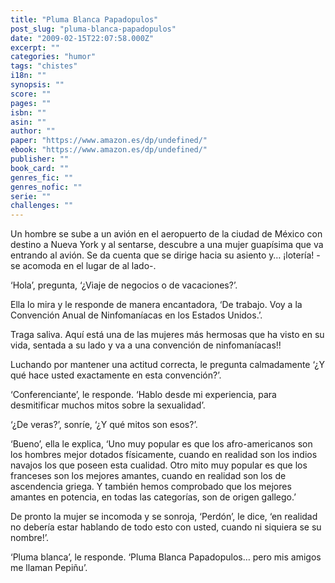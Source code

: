 ```yaml
---
title: "Pluma Blanca Papadopulos"
post_slug: "pluma-blanca-papadopulos"
date: "2009-02-15T22:07:58.000Z"
excerpt: ""
categories: "humor"
tags: "chistes"
i18n: ""
synopsis: ""
score: ""
pages: ""
isbn: ""
asin: ""
author: ""
paper: "https://www.amazon.es/dp/undefined/"
ebook: "https://www.amazon.es/dp/undefined/"
publisher: ""
book_card: ""
genres_fic: ""
genres_nofic: ""
serie: ""
challenges: ""
---
```


Un hombre se sube a un avión en el aeropuerto de la ciudad de México con destino a Nueva York y al sentarse, descubre a una mujer guapísima que va entrando al avión. Se da cuenta que se dirige hacia su asiento y… ¡lotería! -se acomoda en el lugar de al lado-.

‘Hola’, pregunta, ‘¿Viaje de negocios o de vacaciones?’.

Ella lo mira y le responde de manera encantadora, ‘De trabajo. Voy a la Convención Anual de Ninfomaníacas en los Estados Unidos.’.

Traga saliva. Aquí está una de las mujeres más hermosas que ha visto en su vida, sentada a su lado y va a una convención de ninfomaníacas!!

Luchando por mantener una actitud correcta, le pregunta calmadamente ‘¿Y qué hace usted exactamente en esta convención?’.

‘Conferenciante’, le responde. ‘Hablo desde mi experiencia, para desmitificar muchos mitos sobre la sexualidad’.

‘¿De veras?’, sonríe, ‘¿Y qué mitos son esos?’.

‘Bueno’, ella le explica, ‘Uno muy popular es que los afro-americanos son los hombres mejor dotados físicamente, cuando en realidad son los indios navajos los que poseen esta cualidad. Otro mito muy popular es que los franceses son los mejores amantes, cuando en realidad son los de ascendencia griega. Y también hemos comprobado que los mejores amantes en potencia, en todas las categorías, son de origen gallego.’

De pronto la mujer se incomoda y se sonroja, ‘Perdón’, le dice, ‘en realidad no debería estar hablando de todo esto con usted, cuando ni siquiera se su nombre!’.

‘Pluma blanca’, le responde. ‘Pluma Blanca Papadopulos… pero mis amigos me llaman Pepiñu’.
